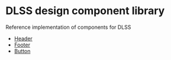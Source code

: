 # DLSS design component library
Reference implementation of components for DLSS

* [Header](header/)
* [Footer](footer/)
* [Button](button/)
